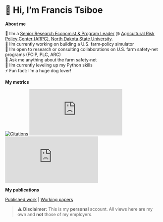 # 👋 Hi, I’m Francis Tsiboe

**About me** 

🏢 I’m a [Senior Research Economist & Program Leader](https://www.arpc-ndsu.com/team/francis-tsiboe) @ [Agricultural Risk Policy Center (ARPC)](https://www.arpc-ndsu.com/), [North Dakota State University](https://www.ndsu.edu/).  
🔭 I’m currently working on building a U.S. farm‑policy simulator  
👯 I’m open to research or consulting collaborations on U.S. farm safety‑net programs (FCIP, PLC, ARC)  
💬 Ask me anything about the farm safety‑net  
🌱 I’m currently leveling up my Python skills  
⚡ Fun fact: I’m a huge dog lover!

**My metrics**

[![Citations](https://img.shields.io/badge/dynamic/json?label=Citations&query=$.citations&url=https://raw.githubusercontent.com/ftsiboe/ftsiboe/main/scholar-metrics.json)](https://scholar.google.com/citations?user=ox2t_YIAAAAJ&hl=en)  [![h‑index](https://img.shields.io/badge/dynamic/json?label=h‑index&query=$.h_index&url=https://raw.githubusercontent.com/ftsiboe/ftsiboe/main/scholar-metrics.json)](https://scholar.google.com/citations?user=ox2t_YIAAAAJ&hl=en)  [![i10‑index](https://img.shields.io/badge/dynamic/json?label=i10‑index&query=$.i10_index&url=https://raw.githubusercontent.com/ftsiboe/ftsiboe/main/scholar-metrics.json)](https://scholar.google.com/citations?user=ox2t_YIAAAAJ&hl=en)


**My publications**

[Published work](https://github.com/ftsiboe/ftsiboe/wiki/My-published-work) | 
[Working papers](https://github.com/ftsiboe/ftsiboe/wiki/My-working-papers)


> ⚠️ **Disclaimer:** This is my **personal** account. All views here are my own and **not** those of my employers.

<!--
**ftsiboe/ftsiboe** is a ✨ _special_ ✨ repository because its `README.md` (this file) appears on your GitHub profile.

Here are some ideas to get you started:


# Francis Tsiboe

**Senior Research Economist @ ARPC, NDSU**

- 🌱 Developing an open‑source U.S. farm policy simulator  
- 📈 Modeling actuarial updates in Federal Crop Insurance  
- 🛠️ Tech: R · Python · Stata · SQL  
- 📂 Key repos: [GH‑Agric‑Productivity‑Lab](https://github.com/ftsiboe/GH-Agric-Productivity-Lab), [FCIP‑Actuarial‑Updates](https://github.com/ftsiboe/FCIP-Actuarial-Updates)  
- 📫 francis.tsiboe@ndsu.edu · [LinkedIn](https://linkedin.com/in/francis-tsiboe) · [Twitter](https://twitter.com/ftsiboe)


- 🔭 I’m currently working on ...
- 🌱 I’m currently learning ...
- 👯 I’m looking to collaborate on ...
- 🤔 I’m looking for help with ...
- 💬 Ask me about ...
- 📫 How to reach me: ...
- 😄 Pronouns: ...
- ⚡ Fun fact: ...
-->

